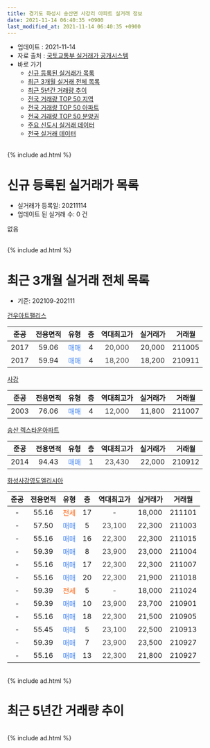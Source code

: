 ```yaml
---
title: 경기도 화성시 송산면 사강리 아파트 실거래 정보
date: 2021-11-14 06:40:35 +0900
last_modified_at: 2021-11-14 06:40:35 +0900
---
```


* 업데이트 : 2021-11-14
* 자료 출처 : [국토교통부 실거래가 공개시스템](http://rt.molit.go.kr)
* 바로 가기
    * [신규 등록된 실거래가 목록](#신규-등록된-실거래가-목록)
    * [최근 3개월 실거래 전체 목록](#최근-3개월-실거래-전체-목록)
    * [최근 5년간 거래량 추이](#최근-5년간-거래량-추이)
    * [전국 거래량 TOP 50 지역](https://inasie.github.io/apt-trade-info/최근-3개월-전국에서-가장-거래가-많이-발생한-지역)
    * [전국 거래량 TOP 50 아파트](https://inasie.github.io/apt-trade-info/최근-3개월-전국에서-가장-거래가-많이-발생한-아파트)
    * [전국 거래량 TOP 50 분양권](https://inasie.github.io/apt-trade-info/최근-3개월-전국에서-가장-거래가-많이-발생한-분양권)
    * [주요 신도시 실거래 데이터](https://inasie.github.io/apt-trade-info/주요-신도시)
    * [전국 실거래 데이터](https://inasie.github.io/apt-trade-info/전국)
<br>
{% include ad.html %}
<br>

# 신규 등록된 실거래가 목록
* 실거래가 등록일: 20211114
* 업데이트 된 실거래 수: 0 건

없음

<br>
{% include ad.html %}
<br>

# 최근 3개월 실거래 전체 목록
* 기준: 202109-202111


[건우아트팰리스](https://search.naver.com/search.naver?query=%EA%B2%BD%EA%B8%B0%EB%8F%84+%ED%99%94%EC%84%B1%EC%8B%9C+%EC%86%A1%EC%82%B0%EB%A9%B4+%EC%82%AC%EA%B0%95%EB%A6%AC+%EA%B1%B4%EC%9A%B0%EC%95%84%ED%8A%B8%ED%8C%B0%EB%A6%AC%EC%8A%A4)

|준공|전용면적|유형|층|역대최고가|실거래가|거래월|
|:---:|:---:|:---:|:---:|:---:|:---:|:---:|
|2017|59.06|<span style="color:#4285f3">매매</span>|4|<span style="color:#444444">20,000</span>|20,000|211005|
|2017|59.94|<span style="color:#4285f3">매매</span>|4|<span style="color:#444444">18,200</span>|18,200|210911|

[사강](https://search.naver.com/search.naver?query=%EA%B2%BD%EA%B8%B0%EB%8F%84+%ED%99%94%EC%84%B1%EC%8B%9C+%EC%86%A1%EC%82%B0%EB%A9%B4+%EC%82%AC%EA%B0%95%EB%A6%AC+%EC%82%AC%EA%B0%95)

|준공|전용면적|유형|층|역대최고가|실거래가|거래월|
|:---:|:---:|:---:|:---:|:---:|:---:|:---:|
|2003|76.06|<span style="color:#4285f3">매매</span>|4|<span style="color:#444444">12,000</span>|11,800|211007|

[송산 렉스타운아파트](https://search.naver.com/search.naver?query=%EA%B2%BD%EA%B8%B0%EB%8F%84+%ED%99%94%EC%84%B1%EC%8B%9C+%EC%86%A1%EC%82%B0%EB%A9%B4+%EC%82%AC%EA%B0%95%EB%A6%AC+%EC%86%A1%EC%82%B0+%EB%A0%89%EC%8A%A4%ED%83%80%EC%9A%B4%EC%95%84%ED%8C%8C%ED%8A%B8)

|준공|전용면적|유형|층|역대최고가|실거래가|거래월|
|:---:|:---:|:---:|:---:|:---:|:---:|:---:|
|2014|94.43|<span style="color:#4285f3">매매</span>|1|<span style="color:#444444">23,430</span>|22,000|210912|

[화성사강영도엘리시아](https://search.naver.com/search.naver?query=%EA%B2%BD%EA%B8%B0%EB%8F%84+%ED%99%94%EC%84%B1%EC%8B%9C+%EC%86%A1%EC%82%B0%EB%A9%B4+%EC%82%AC%EA%B0%95%EB%A6%AC+%ED%99%94%EC%84%B1%EC%82%AC%EA%B0%95%EC%98%81%EB%8F%84%EC%97%98%EB%A6%AC%EC%8B%9C%EC%95%84)

|준공|전용면적|유형|층|역대최고가|실거래가|거래월|
|:---:|:---:|:---:|:---:|:---:|:---:|:---:|
|-|55.16|<span style="color:#ff5a00">전세</span>|17|<span style="color:#444444">-</span>|18,000|211101|
|-|57.50|<span style="color:#4285f3">매매</span>|5|<span style="color:#444444">23,100</span>|22,300|211003|
|-|55.16|<span style="color:#4285f3">매매</span>|16|<span style="color:#444444">22,300</span>|22,300|211015|
|-|59.39|<span style="color:#4285f3">매매</span>|8|<span style="color:#444444">23,900</span>|23,000|211004|
|-|55.16|<span style="color:#4285f3">매매</span>|17|<span style="color:#444444">22,300</span>|22,300|211007|
|-|55.16|<span style="color:#4285f3">매매</span>|20|<span style="color:#444444">22,300</span>|21,900|211018|
|-|59.39|<span style="color:#ff5a00">전세</span>|5|<span style="color:#444444">-</span>|18,000|211024|
|-|59.39|<span style="color:#4285f3">매매</span>|10|<span style="color:#444444">23,900</span>|23,700|210901|
|-|55.16|<span style="color:#4285f3">매매</span>|18|<span style="color:#444444">22,300</span>|21,500|210905|
|-|55.45|<span style="color:#4285f3">매매</span>|5|<span style="color:#444444">23,100</span>|22,500|210913|
|-|59.39|<span style="color:#4285f3">매매</span>|7|<span style="color:#444444">23,900</span>|23,500|210927|
|-|55.16|<span style="color:#4285f3">매매</span>|13|<span style="color:#444444">22,300</span>|21,800|210927|


<br>
{% include ad.html %}
<br>

# 최근 5년간 거래량 추이


<div style="width:100%;">
    <canvas id="deal_progress" height="200"></canvas>
</div>

<script>
new Chart(document.getElementById("deal_progress"), {
    type: 'line',
    data: {
        labels: ['201611','201612','201701','201702','201703','201704','201705','201706','201707','201708','201709','201710','201711','201712','201801','201802','201803','201804','201805','201806','201807','201808','201809','201810','201811','201812','201901','201902','201903','201904','201905','201906','201907','201908','201909','201910','201911','201912','202001','202002','202003','202004','202005','202006','202007','202008','202009','202010','202011','202012','202101','202102','202103','202104','202105','202106','202107','202108','202109','202110','202111'],
        datasets: [{
            label: '매매',
            pointRadius: 1,
            data: [1, 1, 0, 4, 2, 1, 0, 1, 3, 1, 1, 0, 3, 1, 0, 1, 0, 1, 0, 1, 1, 1, 0, 0, 0, 0, 1, 0, 1, 0, 1, 1, 0, 1, 1, 5, 3, 7, 11, 8, 4, 5, 11, 7, 3, 5, 4, 2, 0, 5, 1, 7, 2, 6, 2, 2, 3, 6, 7, 7, 0],
            borderColor: "rgba(255, 201, 14, 1)",
            backgroundColor: "rgba(255, 201, 14, 0.5)",
            fill: false,
            lineTension: 0
        },{
            label: '전월세',
            pointRadius: 1,
            data: [0, 0, 0, 2, 1, 0, 0, 0, 0, 1, 0, 0, 0, 0, 0, 0, 0, 0, 0, 0, 0, 0, 0, 0, 0, 0, 1, 1, 0, 0, 0, 0, 0, 0, 0, 0, 1, 0, 0, 3, 0, 2, 0, 3, 1, 1, 0, 1, 0, 0, 1, 0, 1, 0, 0, 0, 0, 0, 0, 1, 1],
            borderColor: "rgba(0, 141, 185, 1)",
            backgroundColor: "rgba(0, 141, 185, 0.5)",
            fill: false,
            lineTension: 0
        }
        ]
    },
    options: {
        responsive: true,
        title: {
            display: false
        },
        tooltips: {
            mode: 'index',
            intersect: false
        },
        hover: {
            mode: 'nearest',
            intersect: true
        },
        scales: {
            xAxes: [{
                display: true,
                scaleLabel: {
                    display: true,
                    labelString: '년/월'
                }
            }],
            yAxes: [{
                display: true,
                ticks: {
                    suggestedMin: 0,
                },
                scaleLabel: {
                    display: true,
                    labelString: '실거래 수'
                }
            }]
        }
    }
});

</script>


<br>
{% include ad.html %}
<br>


